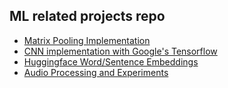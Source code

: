## ML related projects repo


- [Matrix Pooling Implementation](https://github.com/sarthak-pokharel/ml-learning/tree/master/pooling-and-convolution)
- [CNN implementation with Google's Tensorflow](https://github.com/sarthak-pokharel/ml-learning/tree/master/cnn-implementation)
- [Huggingface Word/Sentence Embeddings](https://github.com/sarthak-pokharel/ml-learning/tree/master/word-embeddings)
- [Audio Processing and Experiments](https://github.com/sarthak-pokharel/ai/tree/master/audiolab)